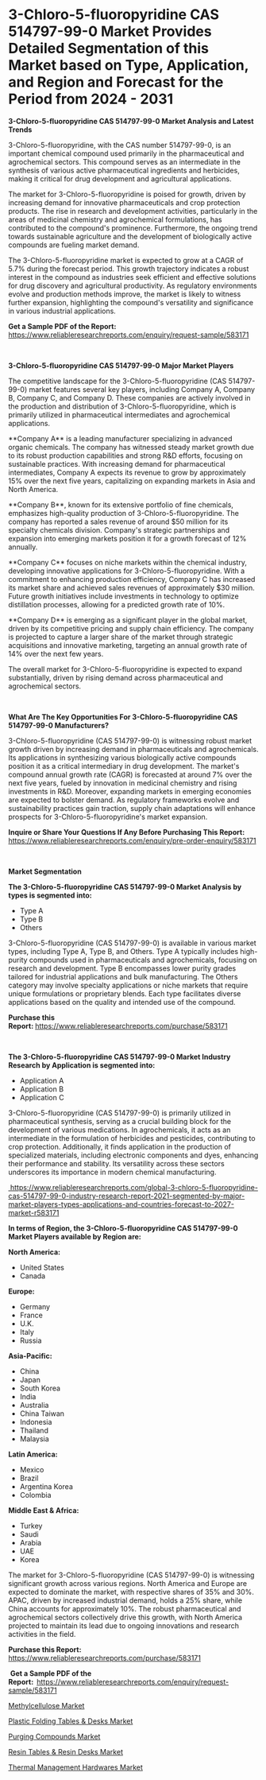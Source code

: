 <p><h1>3-Chloro-5-fluoropyridine CAS 514797-99-0 Market Provides Detailed Segmentation of this Market based on Type, Application, and Region and Forecast for the Period from 2024 - 2031</h1></p><p><strong>3-Chloro-5-fluoropyridine CAS 514797-99-0 Market Analysis and Latest Trends</strong></p>
<p><p>3-Chloro-5-fluoropyridine, with the CAS number 514797-99-0, is an important chemical compound used primarily in the pharmaceutical and agrochemical sectors. This compound serves as an intermediate in the synthesis of various active pharmaceutical ingredients and herbicides, making it critical for drug development and agricultural applications.</p><p>The market for 3-Chloro-5-fluoropyridine is poised for growth, driven by increasing demand for innovative pharmaceuticals and crop protection products. The rise in research and development activities, particularly in the areas of medicinal chemistry and agrochemical formulations, has contributed to the compound's prominence. Furthermore, the ongoing trend towards sustainable agriculture and the development of biologically active compounds are fueling market demand.</p><p>The 3-Chloro-5-fluoropyridine market is expected to grow at a CAGR of 5.7% during the forecast period. This growth trajectory indicates a robust interest in the compound as industries seek efficient and effective solutions for drug discovery and agricultural productivity. As regulatory environments evolve and production methods improve, the market is likely to witness further expansion, highlighting the compound's versatility and significance in various industrial applications.</p></p>
<p><strong>Get a Sample PDF of the Report:&nbsp;</strong> <a href="https://www.reliableresearchreports.com/enquiry/request-sample/583171?utm_campaign=123&utm_medium=2&utm_source=Github&utm_content=ia&utm_term=28092024&utm_id=3-chloro-5-fluoropyridine-cas-514797-99-0">https://www.reliableresearchreports.com/enquiry/request-sample/583171</a></p>
<p>&nbsp;</p>
<p><strong>3-Chloro-5-fluoropyridine CAS 514797-99-0 Major Market Players</strong></p>
<p><p>The competitive landscape for the 3-Chloro-5-fluoropyridine (CAS 514797-99-0) market features several key players, including Company A, Company B, Company C, and Company D. These companies are actively involved in the production and distribution of 3-Chloro-5-fluoropyridine, which is primarily utilized in pharmaceutical intermediates and agrochemical applications.</p><p>**Company A** is a leading manufacturer specializing in advanced organic chemicals. The company has witnessed steady market growth due to its robust production capabilities and strong R&D efforts, focusing on sustainable practices. With increasing demand for pharmaceutical intermediates, Company A expects its revenue to grow by approximately 15% over the next five years, capitalizing on expanding markets in Asia and North America.</p><p>**Company B**, known for its extensive portfolio of fine chemicals, emphasizes high-quality production of 3-Chloro-5-fluoropyridine. The company has reported a sales revenue of around $50 million for its specialty chemicals division. Company's strategic partnerships and expansion into emerging markets position it for a growth forecast of 12% annually.</p><p>**Company C** focuses on niche markets within the chemical industry, developing innovative applications for 3-Chloro-5-fluoropyridine. With a commitment to enhancing production efficiency, Company C has increased its market share and achieved sales revenues of approximately $30 million. Future growth initiatives include investments in technology to optimize distillation processes, allowing for a predicted growth rate of 10%.</p><p>**Company D** is emerging as a significant player in the global market, driven by its competitive pricing and supply chain efficiency. The company is projected to capture a larger share of the market through strategic acquisitions and innovative marketing, targeting an annual growth rate of 14% over the next few years. </p><p>The overall market for 3-Chloro-5-fluoropyridine is expected to expand substantially, driven by rising demand across pharmaceutical and agrochemical sectors.</p></p>
<p>&nbsp;</p>
<p><strong>What Are The Key Opportunities For 3-Chloro-5-fluoropyridine CAS 514797-99-0 Manufacturers?</strong></p>
<p><p>3-Chloro-5-fluoropyridine (CAS 514797-99-0) is witnessing robust market growth driven by increasing demand in pharmaceuticals and agrochemicals. Its applications in synthesizing various biologically active compounds position it as a critical intermediary in drug development. The market's compound annual growth rate (CAGR) is forecasted at around 7% over the next five years, fueled by innovation in medicinal chemistry and rising investments in R&D. Moreover, expanding markets in emerging economies are expected to bolster demand. As regulatory frameworks evolve and sustainability practices gain traction, supply chain adaptations will enhance prospects for 3-Chloro-5-fluoropyridine's market expansion.</p></p>
<p><strong>Inquire or Share Your Questions If Any Before Purchasing This Report:</strong> <a href="https://www.reliableresearchreports.com/enquiry/pre-order-enquiry/583171?utm_campaign=123&utm_medium=2&utm_source=Github&utm_content=ia&utm_term=28092024&utm_id=3-chloro-5-fluoropyridine-cas-514797-99-0">https://www.reliableresearchreports.com/enquiry/pre-order-enquiry/583171</a></p>
<p>&nbsp;</p>
<p><strong>Market Segmentation</strong></p>
<p><strong>The 3-Chloro-5-fluoropyridine CAS 514797-99-0 Market Analysis by types is segmented into:</strong></p>
<p><ul><li>Type A</li><li>Type B</li><li>Others</li></ul></p>
<p><p>3-Chloro-5-fluoropyridine (CAS 514797-99-0) is available in various market types, including Type A, Type B, and Others. Type A typically includes high-purity compounds used in pharmaceuticals and agrochemicals, focusing on research and development. Type B encompasses lower purity grades tailored for industrial applications and bulk manufacturing. The Others category may involve specialty applications or niche markets that require unique formulations or proprietary blends. Each type facilitates diverse applications based on the quality and intended use of the compound.</p></p>
<p><strong>Purchase this Report:&nbsp;</strong><a href="https://www.reliableresearchreports.com/purchase/583171?utm_campaign=123&utm_medium=2&utm_source=Github&utm_content=ia&utm_term=28092024&utm_id=3-chloro-5-fluoropyridine-cas-514797-99-0">https://www.reliableresearchreports.com/purchase/583171</a></p>
<p>&nbsp;</p>
<p><strong>The 3-Chloro-5-fluoropyridine CAS 514797-99-0 Market Industry Research by Application is segmented into:</strong></p>
<p><ul><li>Application A</li><li>Application B</li><li>Application C</li></ul></p>
<p><p>3-Chloro-5-fluoropyridine (CAS 514797-99-0) is primarily utilized in pharmaceutical synthesis, serving as a crucial building block for the development of various medications. In agrochemicals, it acts as an intermediate in the formulation of herbicides and pesticides, contributing to crop protection. Additionally, it finds application in the production of specialized materials, including electronic components and dyes, enhancing their performance and stability. Its versatility across these sectors underscores its importance in modern chemical manufacturing.</p></p>
<p><a href="https://www.reliableresearchreports.com/global-3-chloro-5-fluoropyridine-cas-514797-99-0-industry-research-report-2021-segmented-by-major-market-players-types-applications-and-countries-forecast-to-2027-market-r583171?utm_campaign=123&utm_medium=2&utm_source=Github&utm_content=ia&utm_term=28092024&utm_id=3-chloro-5-fluoropyridine-cas-514797-99-0">&nbsp;https://www.reliableresearchreports.com/global-3-chloro-5-fluoropyridine-cas-514797-99-0-industry-research-report-2021-segmented-by-major-market-players-types-applications-and-countries-forecast-to-2027-market-r583171</a></p>
<p><strong>In terms of Region, the 3-Chloro-5-fluoropyridine CAS 514797-99-0 Market Players available by Region are:</strong></p>
<p>
    <p> <strong> North America: </strong>
        <ul>
            <li>United States</li>
            <li>Canada</li>
        </ul>
        </p> 
    <p> <strong> Europe: </strong>
        <ul>
            <li>Germany</li>
            <li>France</li>
            <li>U.K.</li>
            <li>Italy</li>
            <li>Russia</li>
        </ul>
        </p> 
    <p> <strong> Asia-Pacific: </strong>
        <ul>
            <li>China</li>
            <li>Japan</li>
            <li>South Korea</li>
            <li>India</li>
            <li>Australia</li>
            <li>China Taiwan</li>
            <li>Indonesia</li>
            <li>Thailand</li>
            <li>Malaysia</li>
        </ul>
        </p> 
    <p> <strong> Latin America: </strong>
        <ul>
            <li>Mexico</li>
            <li>Brazil</li>
            <li>Argentina Korea</li>
            <li>Colombia</li>
        </ul>
        </p> 
    <p> <strong> Middle East & Africa: </strong>
        <ul>
            <li>Turkey</li>
            <li>Saudi</li>
            <li>Arabia</li>
            <li>UAE</li>
            <li>Korea</li>
        </ul>
    </p>
    </p>
<p><p>The market for 3-Chloro-5-fluoropyridine (CAS 514797-99-0) is witnessing significant growth across various regions. North America and Europe are expected to dominate the market, with respective shares of 35% and 30%. APAC, driven by increased industrial demand, holds a 25% share, while China accounts for approximately 10%. The robust pharmaceutical and agrochemical sectors collectively drive this growth, with North America projected to maintain its lead due to ongoing innovations and research activities in the field.</p></p>
<p><strong>Purchase this Report: </strong><a href="https://www.reliableresearchreports.com/purchase/583171?utm_campaign=123&utm_medium=2&utm_source=Github&utm_content=ia&utm_term=28092024&utm_id=3-chloro-5-fluoropyridine-cas-514797-99-0">https://www.reliableresearchreports.com/purchase/583171</a></p>
<p>&nbsp;<strong>Get a Sample PDF of the Report:&nbsp;&nbsp;</strong><a href="https://www.reliableresearchreports.com/enquiry/request-sample/583171?utm_campaign=123&utm_medium=2&utm_source=Github&utm_content=ia&utm_term=28092024&utm_id=3-chloro-5-fluoropyridine-cas-514797-99-0">https://www.reliableresearchreports.com/enquiry/request-sample/583171</a></p>
<p><strong></strong></p>
<p><p><a href="https://www.linkedin.com/pulse/emerging-opportunities-challenges-global-methylcellulose-market-foj1c?utm_campaign=123&utm_medium=2&utm_source=Github&utm_content=ia&utm_term=28092024&utm_id=3-chloro-5-fluoropyridine-cas-514797-99-0">Methylcellulose Market</a></p><p><a href="https://issuu.com/reportprime-2/docs/plastic-folding-tables-desks-market_ecbe52436af839?utm_campaign=123&utm_medium=2&utm_source=Github&utm_content=ia&utm_term=28092024&utm_id=3-chloro-5-fluoropyridine-cas-514797-99-0">Plastic Folding Tables & Desks Market</a></p><p><a href="https://www.linkedin.com/pulse/purging-compounds-market-size-growth-trends-statistics-forecasts-ingnc?utm_campaign=123&utm_medium=2&utm_source=Github&utm_content=ia&utm_term=28092024&utm_id=3-chloro-5-fluoropyridine-cas-514797-99-0">Purging Compounds Market</a></p><p><a href="https://issuu.com/reportprime-2/docs/resin-tables-resin-desks-market-siz_2130c9631251b6?utm_campaign=123&utm_medium=2&utm_source=Github&utm_content=ia&utm_term=28092024&utm_id=3-chloro-5-fluoropyridine-cas-514797-99-0">Resin Tables & Resin Desks Market</a></p><p><a href="https://github.com/NasrinKhan99/Market-Research-Report-List-1/blob/main/thermal-management-hardwares-market.md?utm_campaign=123&utm_medium=2&utm_source=Github&utm_content=ia&utm_term=28092024&utm_id=3-chloro-5-fluoropyridine-cas-514797-99-0">Thermal Management Hardwares Market</a></p></p>